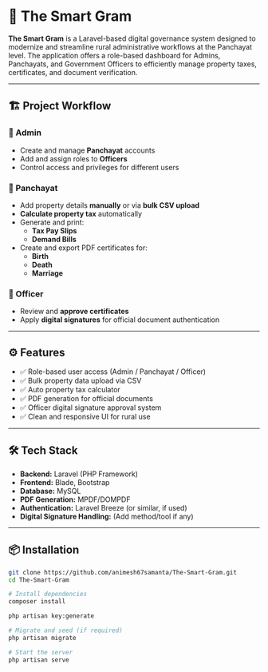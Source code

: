 # 🌾 The Smart Gram

**The Smart Gram** is a Laravel-based digital governance system designed to modernize and streamline rural administrative workflows at the Panchayat level. The application offers a role-based dashboard for Admins, Panchayats, and Government Officers to efficiently manage property taxes, certificates, and document verification.

---

## 🏗️ Project Workflow

### 🔐 Admin
- Create and manage **Panchayat** accounts
- Add and assign roles to **Officers**
- Control access and privileges for different users

### 🏡 Panchayat
- Add property details **manually** or via **bulk CSV upload**
- **Calculate property tax** automatically
- Generate and print:
  - **Tax Pay Slips**
  - **Demand Bills**
- Create and export PDF certificates for:
  - **Birth**
  - **Death**
  - **Marriage**

### 🧾 Officer
- Review and **approve certificates**
- Apply **digital signatures** for official document authentication

---

## ⚙️ Features

- ✅ Role-based user access (Admin / Panchayat / Officer)
- ✅ Bulk property data upload via CSV
- ✅ Auto property tax calculator
- ✅ PDF generation for official documents
- ✅ Officer digital signature approval system
- ✅ Clean and responsive UI for rural use

---

## 🛠️ Tech Stack

- **Backend:** Laravel (PHP Framework)
- **Frontend:** Blade, Bootstrap
- **Database:** MySQL
- **PDF Generation:** MPDF/DOMPDF
- **Authentication:** Laravel Breeze (or similar, if used)
- **Digital Signature Handling:** (Add method/tool if any)

---

## 📦 Installation

```bash
git clone https://github.com/animesh67samanta/The-Smart-Gram.git
cd The-Smart-Gram

# Install dependencies
composer install

php artisan key:generate

# Migrate and seed (if required)
php artisan migrate

# Start the server
php artisan serve
